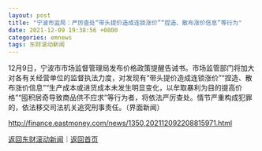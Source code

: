 ```yaml
---
layout: post
title: "宁波市监局：严厉查处“带头提价造成连锁涨价”“捏造、散布涨价信息”等行为"
date: 2021-12-09 19:38:56 +0800
categories: emnews
tags: 东财滚动新闻
---
```


12月9日，宁波市市场监督管理局发布价格政策提醒告诫书。市场监管部门将加大对各有关经营单位的监督执法力度，对发现有“带头提价造成连锁涨价”“捏造、散布涨价信息”“生产成本或进货成本未发生明显变化，以牟取暴利为目的提高价格”“囤积居奇导致商品供不应求”等行为者，将依法严厉查处。情节严重构成犯罪的，依法移交司法机关追究刑事责任。（界面新闻）

<http://finance.eastmoney.com/news/1350,202112092208815971.html>

[返回东财滚动新闻](//finews.withounder.com/emnews/)｜[返回首页](//finews.withounder.com/)